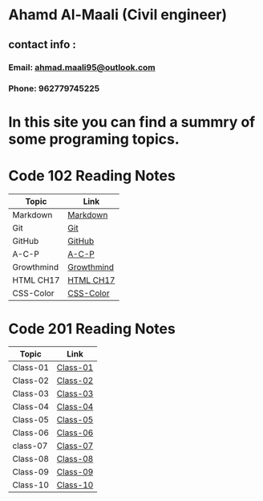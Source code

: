 # Ahamd Al-Maali (Civil engineer)
## contact info :
### Email: ahmad.maali95@outlook.com
### Phone: 962779745225

# In this site you can find a summry of some programing topics.

# Code 102 Reading Notes

Topic     | Link
------    | ------
Markdown  | [Markdown](https://ahamdmaali.github.io/Reading-notes/Markdown)
Git       |  [Git](https://ahamdmaali.github.io/Reading-notes/git) 
GitHub    | [GitHub](https://ahamdmaali.github.io/Reading-notes/github)
A-C-P     | [A-C-P](https://ahamdmaali.github.io/Reading-notes/A-C-P)
Growthmind|[Growthmind](https://ahamdmaali.github.io/Reading-notes/Growthmind)
HTML CH17 |[HTML CH17](https://ahamdmaali.github.io/Reading-notes/html-css-ch17)
CSS-Color |[CSS-Color](https://ahamdmaali.github.io/Reading-notes/CSS-Color)

  
# Code 201 Reading Notes

Topic     | Link
------    | ------
Class-01  | [Class-01](https://ahamdmaali.github.io/Reading-notes/class-01)
Class-02  | [Class-02](https://ahamdmaali.github.io/Reading-notes/class-02)
Class-03  | [Class-03](https://ahamdmaali.github.io/Reading-notes/class-03)   
Class-04  | [Class-04](https://ahamdmaali.github.io/Reading-notes/class-04)
Class-05  | [Class-05](https://ahamdmaali.github.io/Reading-notes/class-05)
Class-06  | [Class-06](https://ahamdmaali.github.io/Reading-notes/class-06)                                  
class-07  |[Class-07](https://ahamdmaali.github.io/Reading-notes/class-07)
Class-08  |[Class-08](https://ahamdmaali.github.io/Reading-notes/class-08)
Class-09  |[Class-09](https://ahamdmaali.github.io/Reading-notes/class-09)
Class-10  |[Class-10](https://ahamdmaali.github.io/Reading-notes/class-10)